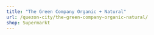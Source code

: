 ```yaml
---
title: "The Green Company Organic + Natural"
url: /quezon-city/the-green-company-organic-natural/
shop: Supermarkt
---
```

